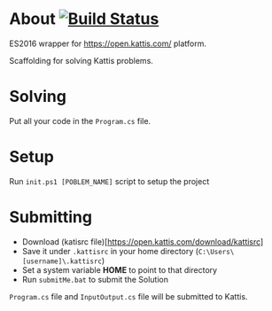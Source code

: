# About [![Build Status](https://travis-ci.org/karpikpl/kattis-net-parsinghex.svg?branch=master)](https://travis-ci.org/karpikpl/kattis-net-parsinghex)
ES2016 wrapper for https://open.kattis.com/ platform.

Scaffolding for solving Kattis problems.

# Solving
Put all your code in the `Program.cs` file.

# Setup
Run `init.ps1 [POBLEM_NAME]` script to setup the project

# Submitting
* Download (katisrc file)[https://open.kattis.com/download/kattisrc]
* Save it under `.kattisrc` in your home directory (`C:\Users\[username]\.kattisrc`)
* Set a system variable **HOME** to point to that directory
* Run `submitMe.bat` to submit the Solution

`Program.cs` file and `InputOutput.cs` file will be submitted to Kattis.
